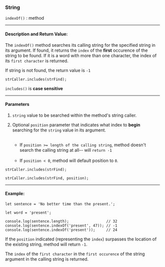 ### String 

`indexOf()` : method

___

#### Description and Return Value:

The `indexOf()` method searches its calling string for the specified string in its argument. If found, it returns the `index` of the **first** occurence of the string to be found. If it is a word with more than one character, the index of its `first character` is returned. 

If string is not found, the return value is `-1`


`strCaller.includes(strFind);`

`includes()` is **case sensitive**

___

#### Parameters

1. `string` value to be searched within the method's string caller.

2. Optional `position` parameter that indicates what index to **begin** searching for the `string` value in its argument. 

    <br>

    - If `position >= length of the calling string`, method doesn't search the calling string at all-- will `return -1`
    
    <br>

    - If `position < 0`, method will default position to `0`.



`strCaller.includes(strFind);`

`strCaller.includes(strFind, position);`

___

#### Example:

```
let sentence = 'No better time than the present.';

let word = 'present';

console.log(sentence.length);                 // 32
console.log(sentence.indexOf('present', 47)); // -1
console.log(sentence.indexOf('present'));     // 24

```
If the `position` indicated (representing the `index`) surpasses the location of the existing string, method will return `-1`.

The `index` of the `first character` in the `first occurence` of the string argument in the calling string is returned.
